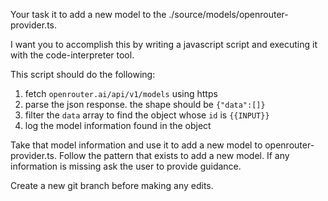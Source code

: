 Your task it to add a new model to the ./source/models/openrouter-provider.ts.

I want you to accomplish this by writing a javascript script and executing it with the code-interpreter tool.

This script should do the following:
1. fetch `openrouter.ai/api/v1/models` using https
2. parse the json response. the shape should be `{"data":[]}`
3. filter the `data` array to find the object whose `id` is `{{INPUT}}`
4. log the model information found in the object

Take that model information and use it to add a new model to openrouter-provider.ts. Follow the pattern that exists to add a new model. If any information is missing ask the user to provide guidance.

Create a new git branch before making any edits.
